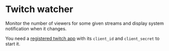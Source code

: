 # Twitch watcher

Monitor the number of viewers for some given streams and display system notification when it changes.

You need a [registered twitch app](https://dev.twitch.tv/docs/authentication#registration) with its `client_id` and `client_secret` to start it.
